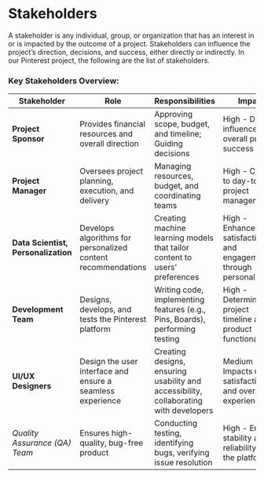 # Stakeholders

A stakeholder is any individual, group, or organization that has an interest in or is impacted by the outcome of a project. Stakeholders can influence the project’s direction, decisions, and success, either directly or indirectly. In our Pinterest project, the following are the list of stakeholders.

### Key Stakeholders Overview:

| **Stakeholder**               | **Role**                                              | **Responsibilities**                                             | **Impact**                                                    |
|-------------------------------|------------------------------------------------------|------------------------------------------------------------------|---------------------------------------------------------------|
| **Project Sponsor**            | Provides financial resources and overall direction   | Approving scope, budget, and timeline; Guiding decisions          | High - Directly influences overall project success             |
| **Project Manager**            | Oversees project planning, execution, and delivery   | Managing resources, budget, and coordinating teams                | High - Critical to day-to-day project management               |
| **Data Scientist, Personalization** | Develops algorithms for personalized content recommendations | Creating machine learning models that tailor content to users’ preferences | High - Enhances user satisfaction and engagement through personalization |
| **Development Team**           | Designs, develops, and tests the Pinterest platform | Writing code, implementing features (e.g., Pins, Boards), performing testing | High - Determines project timeline and product functionality   |
| **UI/UX Designers**            | Design the user interface and ensure a seamless experience | Creating designs, ensuring usability and accessibility, collaborating with developers | Medium - Impacts user satisfaction and overall experience       |
| *Quality Assurance (QA) Team*  | Ensures high-quality, bug-free product               | Conducting testing, identifying bugs, verifying issue resolution  | High - Ensures stability and reliability of the platform      |

